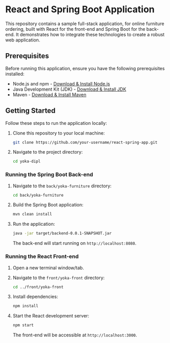 # React and Spring Boot Application

This repository contains a sample full-stack application, for online furniture ordering, built with React for the front-end and Spring Boot for the back-end. It demonstrates how to integrate these technologies to create a robust web application.

## Prerequisites

Before running this application, ensure you have the following prerequisites installed:

- Node.js and npm - [Download & Install Node.js](https://nodejs.org)
- Java Development Kit (JDK) - [Download & Install JDK](https://www.oracle.com/java/technologies/javase-jdk11-downloads.html)
- Maven - [Download & Install Maven](https://maven.apache.org/download.cgi)

## Getting Started

Follow these steps to run the application locally:

1. Clone this repository to your local machine:

   ```bash
   git clone https://github.com/your-username/react-spring-app.git
   ```

2. Navigate to the project directory:

   ```bash
   cd yoka-dipl
   ```

### Running the Spring Boot Back-end

1. Navigate to the `back/yoka-furniture` directory:

   ```bash
   cd back/yoka-furniture
   ```

2. Build the Spring Boot application:

   ```bash
   mvn clean install
   ```

3. Run the application:

   ```bash
   java -jar target/backend-0.0.1-SNAPSHOT.jar
   ```

   The back-end will start running on `http://localhost:8080`.

### Running the React Front-end

1. Open a new terminal window/tab.

2. Navigate to the `front/yoka-front` directory:

   ```bash
   cd ../front/yoka-front
   ```

3. Install dependencies:

   ```bash
   npm install
   ```

4. Start the React development server:

   ```bash
   npm start
   ```

   The front-end will be accessible at `http://localhost:3000`.
